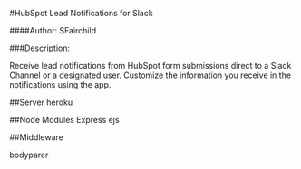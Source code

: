 #HubSpot Lead Notifications for Slack

####Author: SFairchild

###Description: 

Receive lead notifications from HubSpot form submissions direct to a Slack Channel or a designated user.  Customize the information you receive in the notifications using the app.



##Server
heroku

##Node Modules
Express
ejs

##Middleware

bodyparer